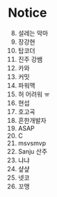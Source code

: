 # Notice
8. 설레는 악마
10. 장강현
12. 탑코더
13. 진주 강쌤
14. 카와
15. 커밋
16. 파워맥
17. 허 어려워 ㅠ
18. 현섭
19. 호고곡
21. 흔한개발자
22. ASAP
23. C
24. msvsmvp
25. Sanju 산주
27. 냐냐
28. 샾샾
29. 넷코
30. 꼬맹

